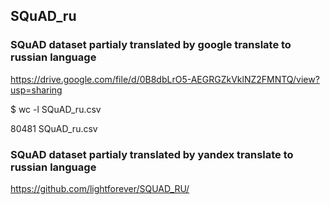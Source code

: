 ## SQuAD_ru

### SQuAD dataset partialy translated by google translate to russian language

https://drive.google.com/file/d/0B8dbLrO5-AEGRGZkVklNZ2FMNTQ/view?usp=sharing


$ wc -l SQuAD_ru.csv


80481 SQuAD_ru.csv

### SQuAD dataset partialy translated by yandex translate to russian language

https://github.com/lightforever/SQUAD_RU/
